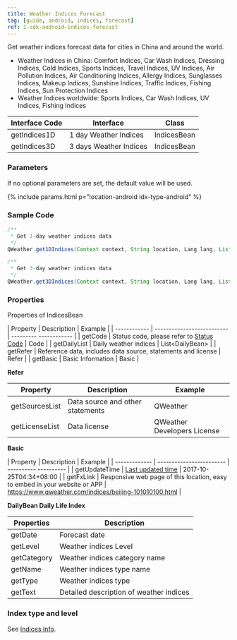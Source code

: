 ```yaml
---
title: Weather Indices Forecast
tag: [guide, android, indices, forecast]
ref: 1-sdk-android-indices-forecast
---
```


Get weather indices forecast data for cities in China and around the world.

- Weather Indices in China: Comfort Indices, Car Wash Indices, Dressing Indices, Cold Indices, Sports Indices, Travel Indices, UV Indices, Air Pollution Indices, Air Conditioning Indices, Allergy Indices, Sunglasses Indices, Makeup Indices, Sunshine Indices, Traffic Indices, Fishing Indices, Sun Protection Indices
- Weather Indices worldwide: Sports Indices, Car Wash Indices, UV Indices, Fishing Indices

| Interface Code| Interface  | Class |
| ----------- | ------------ | ----------- |
| getIndices1D| 1 day Weather Indices  | IndicesBean |
| getIndices3D| 3 days Weather Indices  | IndicesBean |

### Parameters

If no optional parameters are set, the default value will be used.

{% include params.html p="location-android idx-type-android" %}

### Sample Code

```java
/**
 * Get 1-day weather indices data
 */
QWeather.get1DIndices(Context context, String location, Lang lang, List<IndicesType> types, QWeather.OnResultIndicesListener listener);

/**
 * Get 3-day weather indices data
 */
QWeather.get3DIndices(Context context, String location, Lang lang, List<IndicesType> types, QWeather.OnResultIndicesListener listener);
```

### Properties

Properties of IndicesBean

| Property | Description | Example |
| ------------ | -------------------------- | --------- ------------ |
| getCode | Status code, please refer to [Status Code](/en/docs/resource/status-code/) | Code |
| getDailyList | Daily weather indices | List&lt;DailyBean&gt; |
| getRefer | Reference data, includes data source, statements and license | Refer |
| getBasic | Basic Information | Basic |

**Refer**

| Property | Description | Example |
| -------------- | ------------ | ------------------ |
| getSourcesList | Data source and other statements | QWeather |
| getLicenseList | Data license | QWeather Developers License |

**Basic**

| Property | Description | Example |
| ------------- | ------------------------ | ---------- ---------- |
| getUpdateTime | [Last updated time](/en/docs/resource/glossary/#update-time) | 2017-10-25T04:34+08:00 |
| getFxLink | Responsive web page of this location, easy to embed in your website or APP | https://www.qweather.com/indices/beijing-101010100.html |


**DailyBean Daily Life Index**

| Properties | Description |
| ----------- | ------------------------------------------------|
| getDate | Forecast date |
| getLevel | Weather indices Level |
| getCategory | Weather indices category name |
| getName | Weather indices type name |
| getType | Weather indices type |
| getText | Detailed description of weather indices |

### Index type and level

See [Indices Info](/en/docs/resource/indices-info/).

